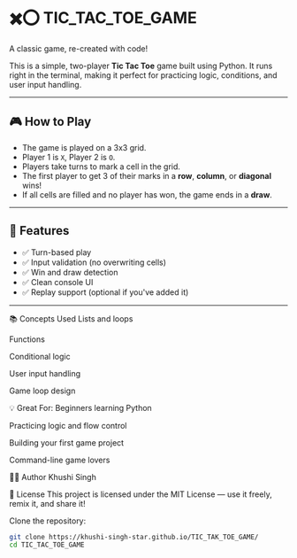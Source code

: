 # ✖️⭕ TIC_TAC_TOE_GAME

A classic game, re-created with code!

This is a simple, two-player **Tic Tac Toe** game built using Python. It runs right in the terminal, making it perfect for practicing logic, conditions, and user input handling.

---

## 🎮 How to Play

- The game is played on a 3x3 grid.
- Player 1 is `X`, Player 2 is `O`.
- Players take turns to mark a cell in the grid.
- The first player to get 3 of their marks in a **row**, **column**, or **diagonal** wins!
- If all cells are filled and no player has won, the game ends in a **draw**.

---

## 🧠 Features

- ✅ Turn-based play
- ✅ Input validation (no overwriting cells)
- ✅ Win and draw detection
- ✅ Clean console UI
- ✅ Replay support (optional if you've added it)

---

📚 Concepts Used
Lists and loops

Functions

Conditional logic

User input handling

Game loop design

💡 Great For:
Beginners learning Python

Practicing logic and flow control

Building your first game project

Command-line game lovers

🧑‍💻 Author
Khushi Singh

📜 License
This project is licensed under the MIT License — use it freely, remix it, and share it!

Clone the repository:
```bash
git clone https://khushi-singh-star.github.io/TIC_TAK_TOE_GAME/
cd TIC_TAC_TOE_GAME


